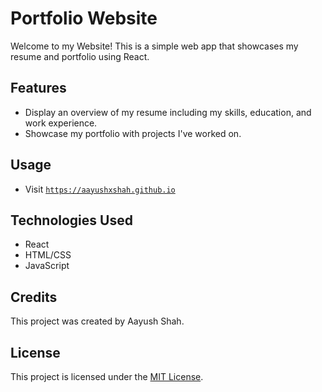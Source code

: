 # Portfolio Website

Welcome to my Website! This is a simple web app that showcases my resume and portfolio using React.

## Features

- Display an overview of my resume including my skills, education, and work experience.
- Showcase my portfolio with projects I've worked on.

## Usage

- Visit [`https://aayushxshah.github.io`](https://aayushxshah.github.io)

## Technologies Used

- React
- HTML/CSS
- JavaScript

## Credits

This project was created by Aayush Shah.

## License

This project is licensed under the [MIT License](LICENSE).
